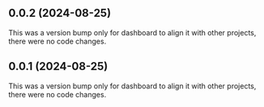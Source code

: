 ## 0.0.2 (2024-08-25)

This was a version bump only for dashboard to align it with other projects, there were no code changes.

## 0.0.1 (2024-08-25)

This was a version bump only for dashboard to align it with other projects, there were no code changes.
